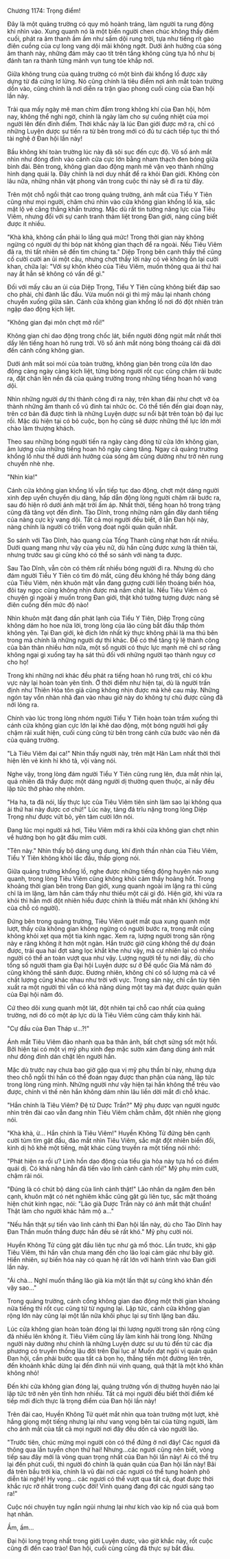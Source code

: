 




Chương 1174: Trọng điểm!


Đây là một quảng trường có quy mô hoành tráng, làm người ta rung động khi nhìn vào. Xung quanh nó là một biển người chen chúc không thấy điểm cuối, phát ra âm thanh ầm ầm như sấm dội rung trời, tựa như tiếng rít gào điên cuồng của cự long vang dội mãi không ngớt. Dưới ảnh hưởng của sóng âm thanh này, những đám mây cao tít trên tầng không cũng tựa hồ như bị đánh tan ra thành từng mảnh vụn tung tóe khắp nơi.

Giữa không trung của quảng trường có một bình đài khổng lồ được xây dựng từ đá cứng lơ lửng. Nó cũng chính là tiêu điểm nơi ánh mắt toàn trường dồn vào, cũng chính là nơi diễn ra trận giao phong cuối cùng của Đan hội lần này.

Trải qua mấy ngày mê man chìm đắm trong không khí của Đan hội, hôm nay, không thể nghi ngờ, chính là ngày làm cho sự cuồng nhiệt của mọi người lên đến đỉnh điểm. Thời khắc này là lúc Đan giới được mở ra, chỉ có những Luyện dược sư tiến ra từ bên trong mới có đủ tư cách tiếp tục thi thố tài nghệ ở Đan hội lần này!

Bầu không khí toàn trường lúc này đã sôi sục đến cực độ. Vô số ánh mắt nhìn như đóng đinh vào cánh cửa cực lớn bằng nham thạch đen bóng giữa bình đài. Bên trong, không gian dao động mạnh mẽ vặn vẹo thành những hình dạng quái lạ. Đây chính là nơi duy nhất để ra khỏi Đan giới. Không còn lâu nữa, những nhân vật phong vân trong cuộc thi này sẽ đi ra từ đây.

Trên một chỗ ngồi thật cao trong quảng trường, ánh mắt của Tiểu Y Tiên cũng như mọi người, chăm chú nhìn vào cửa không gian khổng lồ kia, sắc mặt lộ vẻ căng thẳng khẩn trương. Mặc dù rất tin tưởng năng lực của Tiêu Viêm, nhưng đối với sự canh tranh thảm liệt trong Đan giới, nàng cũng biết được ít nhiều.

"Khà khà, không cần phải lo lắng quá mức! Trong thời gian này không ngừng có người dự thi bóp nát không gian thạch để ra ngoài. Nếu Tiêu Viêm đã ra, thì tất nhiên sẽ đến tìm chúng ta." Diệp Trọng bên cạnh thấy thế cũng cố cười cười an ủi một câu, nhưng chợt thấy lời này có vẻ không ổn lại cười khan, chữa lại: "Với sự khôn khéo của Tiêu Viêm, muốn thông qua ải thứ hai nay ắt hẳn sẽ không có vấn đề gì."

Đối với mấy câu an ủi của Diệp Trọng, Tiểu Y Tiên cũng không biết đáp sao cho phải, chỉ đành lắc đầu. Vừa muốn nói gì thì mỹ mâu lại nhanh chóng chuyển xuống giữa sân. Cánh cửa không gian khổng lồ nơi đó đột nhiên tràn ngập dao động kịch liệt.

"Không gian đại môn chợt mở rồi!"

Không gian chỉ dao động trong chốc lát, biển người đông ngút mắt nhất thời dấy lên tiếng hoan hô rung trời. Vô số ánh mắt nóng bỏng thoáng cái đã dời đến cánh cổng không gian.

Dưới ánh mắt soi mói của toàn trường, không gian bên trong cửa lớn dao động càng ngày càng kịch liệt, từng bóng người rốt cục cũng chậm rãi bước ra, đặt chân lên nền đá của quảng trường trong những tiếng hoan hô vang dội.

Nhìn những người dự thi thành công đi ra này, trên khan đài như chợt vỡ òa thành những âm thanh cổ vũ đinh tai nhức óc. Có thể tiến đến giai đoạn này, trên cơ bản đã được tính là những Luyện dược sư nổi bật trên toàn bộ đại lục rồi. Mặc dù hiện tại có bỏ cuộc, bọn họ cũng sẽ được những thế lực lớn mời chào làm thượng khách.

Theo sau những bóng người tiến ra ngày càng đông từ cửa lớn không gian, âm lượng của những tiếng hoan hô ngày càng tăng. Ngay cả quảng trường khổng lồ như thế dưới ảnh hưởng của sóng âm cũng dường như trở nên rung chuyển nhè nhẹ.

"Nhìn kìa!"

Cánh cửa không gian khổng lồ vẫn tiếp tục dao động, chợt một dáng người xinh đẹp uyển chuyển dịu dàng, hấp dẫn động lòng người chậm rãi bước ra, sau đó hiện rõ dưới ánh mặt trời ấm áp. Nhất thời, tiếng hoan hô trong tràng cũng đã tăng vọt đến đỉnh. Tào Dĩnh, trong những năm gần đây danh tiếng của nàng cực kỳ vang dội. Tất cả mọi người đều biết, ở lần Đan hội này, nàng chính là người có triển vọng đoạt ngôi quán quân nhất.

So sánh với Tào Dĩnh, hào quang của Tống Thanh cũng nhạt hơn rất nhiều. Dưới quang mang như vậy của yêu nữ, dù hắn cũng được xưng là thiên tài, nhưng trước sau gì cũng khó có thể so sánh với nàng ta được.

Sau Tào Dĩnh, vẫn còn có thêm rất nhiều bóng người đi ra. Nhưng dù cho đám người Tiểu Y Tiên có tìm đỏ mắt, cũng đều không hề thấy bóng dáng của Tiêu Viêm, nên khuôn mặt vẫn đang gượng cười liền thoáng biến hóa, đôi tay ngọc cũng không nhịn được mà nắm chặt lại. Nếu Tiêu Viêm có chuyện gì ngoài ý muốn trong Đan giới, thật khó tưởng tượng được nàng sẽ điên cuồng đến mức độ nào!

Nhìn khuôn mặt đang dần phát lạnh của Tiểu Y Tiên, Diệp Trọng cũng không dám ho hoe nửa lời, trong lòng của lão cũng bắt đầu thấp thỏm không yên. Tại Đan giới, kẻ địch lớn nhất kỳ thực không phải là ma thú bên trong mà chính là những người dự thi khác. Để có thể tăng tỷ lệ thành công của bản thân nhiều hơn nữa, một số người có thực lực mạnh mẽ chỉ sợ rằng không ngại gì xuống tay hạ sát thủ đối với những người tạo thành nguy cơ cho họ!

Trong khi những nơi khác đều phát ra tiếng hoan hô rung trời, chỉ có khu vực này lại hoàn toàn yên tĩnh. Ở thời điểm như hiện tại, dù là người trấn định như Thiên Hỏa tôn giả cũng không nhịn được mà khẽ cau mày. Những ngón tay vốn nhàn nhã đan vào nhau giờ này do không tự chủ được cũng đã nới lỏng ra.

Chính vào lúc trong lòng nhóm người Tiểu Y Tiên hoàn toàn trầm xuống thì cánh cửa không gian cực lớn lại khẽ dao động, một bóng người hơi gầy chậm rãi xuất hiện, cuối cùng cũng từ bên trong cánh cửa bước vào nền đá của quảng trường.

"Là Tiêu Viêm đại ca!" Nhìn thấy người này, trên mặt Hân Lam nhất thời thời hiện lên vẻ kinh hỉ khó tả, vội vàng nói.

Nghe vậy, trong lòng đám người Tiểu Y Tiên cũng rung lên, đưa mắt nhìn lại, quả nhiên đã thấy được một dáng người dị thường quen thuộc, ai nấy đều lập tức thở phào nhẹ nhõm.

"Ha ha, ta đã nói, lấy thực lực của Tiêu Viêm tiên sinh làm sao lại không qua ải thứ hai này được cơ chứ!" Lúc này, tảng đá trĩu nặng trong lòng Diệp Trọng như được vứt bỏ, yên tâm cười lớn nói.

Đang lúc mọi người xả hơi, Tiêu Viêm mới ra khỏi cửa không gian chợt nhìn về hướng bọn họ gật đầu mỉm cười.

"Tên này." Nhìn thấy bộ dáng ung dung, khí định thần nhàn của Tiêu Viêm, Tiểu Y Tiên không khỏi lắc đầu, thấp giọng nói.

Giữa quảng trường khổng lồ, nghe được những tiếng động huyên náo xung quanh, trong lòng Tiêu Viêm cũng không khỏi cảm thấy hoảng hốt. Trong khoảng thời gian bên trong Đan giới, xung quanh ngoài im lặng ra thì cũng chỉ là im lặng, làm hắn cảm thấy như thiếu một cái gì đó. Hiện giờ, khi vừa ra khỏi thì hắn mới đột nhiên hiểu được chính là thiếu mất nhân khí (không khí của chỗ có người).

Đứng bên trong quảng trường, Tiêu Viêm quét mắt qua xung quanh một lượt, thấy cửa không gian không ngừng có người bước ra, trong mắt cũng không khỏi xẹt qua một tia kinh ngạc. Xem ra, lượng người trong sân rộng này e răng không ít hơn một ngàn. Hắn trước giờ cũng không thể dự đoán được, trải qua hai đợt sàng lọc khắt khe như vậy, mà cư nhiên lại có nhiều người có thể an toàn vượt qua như vậy. Lượng người tề tụ nơi đây, dù cho tổng số người tham gia Đại hội Luyện dược sư ở Đế quốc Gia Mã năm đó cũng không thể sánh được. Đương nhiên, không chỉ có số lượng mà cả về chất lượng cũng khác nhau như trời với vực. Trong sân này, chỉ cần tùy tiện xuất ra một người thì vẫn có khả năng dùng một tay mà đạt được quán quân của Đại hội năm đó.

Cứ theo dõi xung quanh một lát, đột nhiên tại chỗ cao nhất của quảng trường, nơi đó có một áp lực dù là Tiêu Viêm cũng cảm thấy kinh hãi.

"Cự đầu của Đan Tháp ư…?!"

Ánh mắt Tiêu Viêm đảo nhanh qua ba thân ảnh, bất chợt sửng sốt một hồi. Bởi hiện tại có một vị mỹ phụ xinh đẹp mặc sườn xám đang dùng ánh mắt như đóng đinh dán chặt lên người hắn.

Mặc dù trước nay chưa bao giờ gặp qua vị mỹ phụ thần bí này, nhưng dựa theo chỗ ngồi thì hắn có thể đoán ngay được than phận của nàng, lập tức trong lòng rùng mình. Những người như vậy hiện tại hắn không thể trêu vào được, chính vì thế nên hắn không dám nhìn lâu liền dời mắt đi chỗ khác.

"Hắn chính là Tiêu Viêm? Đệ tử Dược Trần?" Mỹ phụ được vạn người ngước nhìn trên đài cao vẫn đang nhìn Tiêu Viêm chằm chằm, đột nhiên nhẹ giọng nói.

"Khà khà, ừ… Hắn chính là Tiêu Viêm!" Huyền Không Tử đứng bên cạnh cười tủm tỉm gật đầu, đảo mắt nhìn Tiêu Viêm, sắc mặt đột nhiên biến đổi, kinh dị hô khẽ một tiếng, mặt khác cũng truyền ra một tiếng nói nhỏ:

"Phát hiện ra rồi ư? Linh hồn dao động của tiểu gia hỏa này tựa hồ có điểm quái dị. Có khả năng hắn đã tiến vào linh cảnh cảnh rồi!" Mỹ phụ mỉm cười, chậm rãi nói.

"Đúng là có chút bộ dáng của linh cảnh thật!" Lão nhân da ngăm đen bên cạnh, khuôn mặt có nét nghiêm khắc cũng gật gù liên tục, sắc mặt thoáng hiện chút kinh ngạc, nói: "Lão già Dược Trần này có ánh mắt thật chuẩn! Thật làm cho người khác hâm mộ a…"

"Nếu hắn thật sự tiến vào linh cảnh thì Đan hội lần này, dù cho Tào Dĩnh hay Đan Thần muốn thắng được hắn đều sẽ rất khó." Mỹ phụ cười nói.

Huyền Không Tử cũng gật đầu liên tục như gà mổ thóc. Lần trước, khi gặp Tiêu Viêm, thì hắn vẫn chưa mang đến cho lão loại cảm giác như bây giờ. Hiển nhiên, sự biến hóa này có quan hệ rất lớn với hành trình vào Đan giới lần này.

"Ái chà… Nghĩ muốn thắng lão già kia một lần thật sự cũng khó khăn đến vậy sao…"

Trong quảng trường, cánh cổng không gian dao động một thời gian khoảng nửa tiếng thì rốt cục cũng từ từ ngưng lại. Lập tức, cánh cửa không gian rộng lớn này cũng lại một lần nữa khôi phục lại sự tĩnh lặng ban đầu.

Lúc cửa không gian hoàn toàn đóng lại thì lượng người trong sân rộng cũng đã nhiều lên không ít. Tiêu Viêm cũng lấy làm kinh hãi trong lòng. Những người này dường như chính là những Luyện dược sư ưu tú đến từ các địa phương có truyền thống lâu đời trên Đại lục a! Muốn đạt ngôi vị quán quân Đan hội, cần phải bước qua tất cả bọn họ, thẳng tiến một đường lên trên, đến khoảnh khắc dừng lại đến đỉnh núi vinh quang, quả thật là một khó khăn không nhỏ!

Đến khi cửa không gian đóng lại, quảng trường vốn dị thường huyên náo lại lập tức trở nên yên tĩnh hơn nhiều. Tất cả mọi người đều biết thời điểm kế tiếp mới đích thực là trọng điểm của Đan hội lần này!

Trên đài cao, Huyền Không Tử quét mắt nhìn qua toàn trường một lượt, khẽ hắng giọng một tiếng nhưng lại như vang vọng bên tai của từng người, làm cho ánh mắt của tất cả mọi người nơi đây đều dồn cả vào người lão.

"Trước tiên, chúc mừng mọi người còn có thể đứng ở nơi đây! Các ngươi đã thông qua lần tuyển chọn thứ hai! Nhưng…các ngươi cũng nên biết, vòng tiếp sau đây mới là vòng quan trọng nhất của Đan hội lần này! Ai có thể trụ lại đến phút cuối, thì người đó chính là quán quân của Đan hội lần này! Bãi đá trên bầu trời kia, chính là vũ đài nơi các ngươi có thể tung hoành phô diễn tài nghệ! Hy vọng… các ngươi có thể vượt qua tất cả, đoạt được thời khắc rực rỡ nhất trong cuộc đời! Vinh quang đang đợi các ngươi sáng tạo ra!"

Cuộc nói chuyện tuy ngắn ngủi nhưng lại như kích vào kíp nổ của quả bom hạt nhân.

Ầm, ầm…

Đại hội long trọng nhất trong giới Luyện dược, vào giờ khắc này, rốt cuộc cũng đi đến cao trào! Đan hội, cuối cùng cũng đã thực sự bắt đầu.




